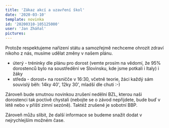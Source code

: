 ```yaml
---
title: 'Zákaz akcí a uzavření škol'
date: '2020-03-10'
template: novinka
id: '20200310-105125000'
user: 'Jan Zháňal'
pictures:
---
```

Protože respektujeme nařízení státu a samozřejmě nechceme ohrozit zdraví nikoho z nás, musíme udělat změny v našem plánu. 
* úterý - tréninky dle plánu pro dorost (vemte prosím na vědomí, že 95% dorostenců bylo na soustředění ve Slovinsku, kde jsme potkali i Italy) i žáky 
* středa - dorost+ na rosničče v 16:30, včetně teorie, žáci každý sám souvislý běh: 14ky 40', 12ky 30', mladší dle chuti :-)

Zároveň bude smutnou novinkou zrušení nedělní BZL, kterou naši dorostenci tak poctivě chystali (nebojte se o závod nepřijdete, bude buď v létě nebo v příští zimní sezóně).
Taktéž zrušené je sobotní BBP.

Zároveň můžu slíbit, že další informace se budeme snažit dodat v nejrychlejším možném čase.
